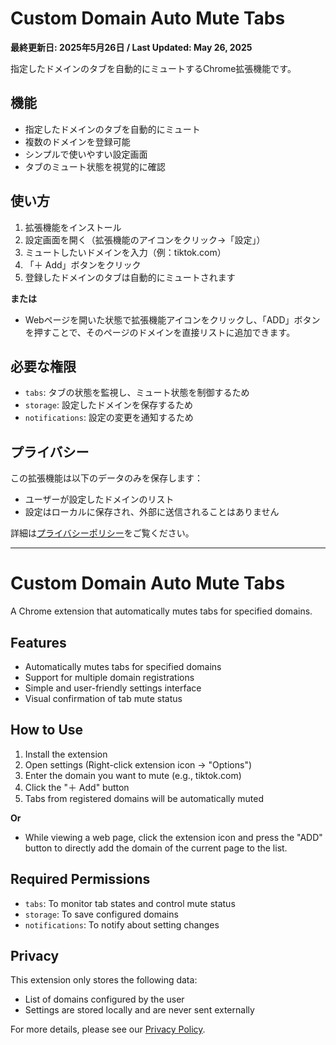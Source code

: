# Custom Domain Auto Mute Tabs

**最終更新日: 2025年5月26日 / Last Updated: May 26, 2025**

指定したドメインのタブを自動的にミュートするChrome拡張機能です。

## 機能

- 指定したドメインのタブを自動的にミュート
- 複数のドメインを登録可能
- シンプルで使いやすい設定画面
- タブのミュート状態を視覚的に確認

## 使い方

1. 拡張機能をインストール
2. 設定画面を開く（拡張機能のアイコンをクリック→「設定」）
3. ミュートしたいドメインを入力（例：tiktok.com）
4. 「＋ Add」ボタンをクリック
5. 登録したドメインのタブは自動的にミュートされます

**または**

- Webページを開いた状態で拡張機能アイコンをクリックし、「ADD」ボタンを押すことで、そのページのドメインを直接リストに追加できます。

## 必要な権限

- `tabs`: タブの状態を監視し、ミュート状態を制御するため
- `storage`: 設定したドメインを保存するため
- `notifications`: 設定の変更を通知するため

## プライバシー

この拡張機能は以下のデータのみを保存します：
- ユーザーが設定したドメインのリスト
- 設定はローカルに保存され、外部に送信されることはありません

詳細は[プライバシーポリシー](PRIVACY.md)をご覧ください。

---

# Custom Domain Auto Mute Tabs

A Chrome extension that automatically mutes tabs for specified domains.

## Features

- Automatically mutes tabs for specified domains
- Support for multiple domain registrations
- Simple and user-friendly settings interface
- Visual confirmation of tab mute status

## How to Use

1. Install the extension
2. Open settings (Right-click extension icon → "Options")
3. Enter the domain you want to mute (e.g., tiktok.com)
4. Click the "＋ Add" button
5. Tabs from registered domains will be automatically muted

**Or**

- While viewing a web page, click the extension icon and press the "ADD" button to directly add the domain of the current page to the list.

## Required Permissions

- `tabs`: To monitor tab states and control mute status
- `storage`: To save configured domains
- `notifications`: To notify about setting changes

## Privacy

This extension only stores the following data:
- List of domains configured by the user
- Settings are stored locally and are never sent externally

For more details, please see our [Privacy Policy](PRIVACY.md). 